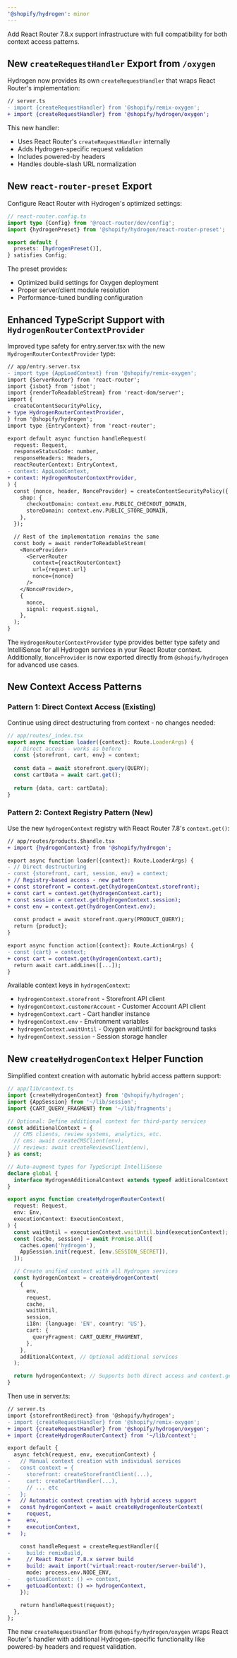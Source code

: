 ```yaml
---
'@shopify/hydrogen': minor
---
```


Add React Router 7.8.x support infrastructure with full compatibility for both context access patterns.

## New `createRequestHandler` Export from `/oxygen`

Hydrogen now provides its own `createRequestHandler` that wraps React Router's implementation:

```diff
// server.ts
- import {createRequestHandler} from '@shopify/remix-oxygen';
+ import {createRequestHandler} from '@shopify/hydrogen/oxygen';
```

This new handler:
- Uses React Router's `createRequestHandler` internally
- Adds Hydrogen-specific request validation
- Includes powered-by headers
- Handles double-slash URL normalization

## New `react-router-preset` Export

Configure React Router with Hydrogen's optimized settings:

```ts
// react-router.config.ts
import type {Config} from '@react-router/dev/config';
import {hydrogenPreset} from '@shopify/hydrogen/react-router-preset';

export default {
  presets: [hydrogenPreset()],
} satisfies Config;
```

The preset provides:
- Optimized build settings for Oxygen deployment
- Proper server/client module resolution
- Performance-tuned bundling configuration

## Enhanced TypeScript Support with `HydrogenRouterContextProvider`

Improved type safety for entry.server.tsx with the new `HydrogenRouterContextProvider` type:

```diff
// app/entry.server.tsx
- import type {AppLoadContext} from '@shopify/remix-oxygen';
import {ServerRouter} from 'react-router';
import {isbot} from 'isbot';
import {renderToReadableStream} from 'react-dom/server';
import {
  createContentSecurityPolicy,
+ type HydrogenRouterContextProvider,
} from '@shopify/hydrogen';
import type {EntryContext} from 'react-router';

export default async function handleRequest(
  request: Request,
  responseStatusCode: number,
  responseHeaders: Headers,
  reactRouterContext: EntryContext,
- context: AppLoadContext,
+ context: HydrogenRouterContextProvider,
) {
  const {nonce, header, NonceProvider} = createContentSecurityPolicy({
    shop: {
      checkoutDomain: context.env.PUBLIC_CHECKOUT_DOMAIN,
      storeDomain: context.env.PUBLIC_STORE_DOMAIN,
    },
  });

  // Rest of the implementation remains the same
  const body = await renderToReadableStream(
    <NonceProvider>
      <ServerRouter
        context={reactRouterContext}
        url={request.url}
        nonce={nonce}
      />
    </NonceProvider>,
    {
      nonce,
      signal: request.signal,
    },
  );
}
```

The `HydrogenRouterContextProvider` type provides better type safety and IntelliSense for all Hydrogen services in your React Router context. Additionally, `NonceProvider` is now exported directly from `@shopify/hydrogen` for advanced use cases.

## New Context Access Patterns

### Pattern 1: Direct Context Access (Existing)
Continue using direct destructuring from context - no changes needed:

```ts
// app/routes/_index.tsx
export async function loader({context}: Route.LoaderArgs) {
  // Direct access - works as before
  const {storefront, cart, env} = context;
  
  const data = await storefront.query(QUERY);
  const cartData = await cart.get();
  
  return {data, cart: cartData};
}
```

### Pattern 2: Context Registry Pattern (New)
Use the new `hydrogenContext` registry with React Router 7.8's `context.get()`:

```diff
// app/routes/products.$handle.tsx
+ import {hydrogenContext} from '@shopify/hydrogen';

export async function loader({context}: Route.LoaderArgs) {
- // Direct destructuring
- const {storefront, cart, session, env} = context;
+ // Registry-based access - new pattern
+ const storefront = context.get(hydrogenContext.storefront);
+ const cart = context.get(hydrogenContext.cart);
+ const session = context.get(hydrogenContext.session);
+ const env = context.get(hydrogenContext.env);
  
  const product = await storefront.query(PRODUCT_QUERY);
  return {product};
}

export async function action({context}: Route.ActionArgs) {
- const {cart} = context;
+ const cart = context.get(hydrogenContext.cart);
  return await cart.addLines([...]);
}
```

Available context keys in `hydrogenContext`:
- `hydrogenContext.storefront` - Storefront API client
- `hydrogenContext.customerAccount` - Customer Account API client  
- `hydrogenContext.cart` - Cart handler instance
- `hydrogenContext.env` - Environment variables
- `hydrogenContext.waitUntil` - Oxygen waitUntil for background tasks
- `hydrogenContext.session` - Session storage handler

## New `createHydrogenContext` Helper Function

Simplified context creation with automatic hybrid access pattern support:

```ts
// app/lib/context.ts
import {createHydrogenContext} from '@shopify/hydrogen';
import {AppSession} from '~/lib/session';
import {CART_QUERY_FRAGMENT} from '~/lib/fragments';

// Optional: Define additional context for third-party services
const additionalContext = {
  // CMS clients, review systems, analytics, etc.
  // cms: await createCMSClient(env),
  // reviews: await createReviewsClient(env),
} as const;

// Auto-augment types for TypeScript IntelliSense
declare global {
  interface HydrogenAdditionalContext extends typeof additionalContext {}
}

export async function createHydrogenRouterContext(
  request: Request,
  env: Env,
  executionContext: ExecutionContext,
) {
  const waitUntil = executionContext.waitUntil.bind(executionContext);
  const [cache, session] = await Promise.all([
    caches.open('hydrogen'),
    AppSession.init(request, [env.SESSION_SECRET]),
  ]);

  // Create unified context with all Hydrogen services
  const hydrogenContext = createHydrogenContext(
    {
      env,
      request,
      cache,
      waitUntil,
      session,
      i18n: {language: 'EN', country: 'US'},
      cart: {
        queryFragment: CART_QUERY_FRAGMENT,
      },
    },
    additionalContext, // Optional additional services
  );

  return hydrogenContext; // Supports both direct access and context.get()
}
```

Then use in server.ts:

```diff
// server.ts
import {storefrontRedirect} from '@shopify/hydrogen';
- import {createRequestHandler} from '@shopify/remix-oxygen';
+ import {createRequestHandler} from '@shopify/hydrogen/oxygen';
+ import {createHydrogenRouterContext} from '~/lib/context';

export default {
  async fetch(request, env, executionContext) {
-   // Manual context creation with individual services
-   const context = {
-     storefront: createStorefrontClient(...),
-     cart: createCartHandler(...),
-     // ... etc
-   };
+   // Automatic context creation with hybrid access support
+   const hydrogenContext = await createHydrogenRouterContext(
+     request,
+     env,
+     executionContext,
+   );

    const handleRequest = createRequestHandler({
-     build: remixBuild,
+     // React Router 7.8.x server build
+     build: await import('virtual:react-router/server-build'),
      mode: process.env.NODE_ENV,
-     getLoadContext: () => context,
+     getLoadContext: () => hydrogenContext,
    });

    return handleRequest(request);
  },
};
```

The new `createRequestHandler` from `@shopify/hydrogen/oxygen` wraps React Router's handler with additional Hydrogen-specific functionality like powered-by headers and request validation.

